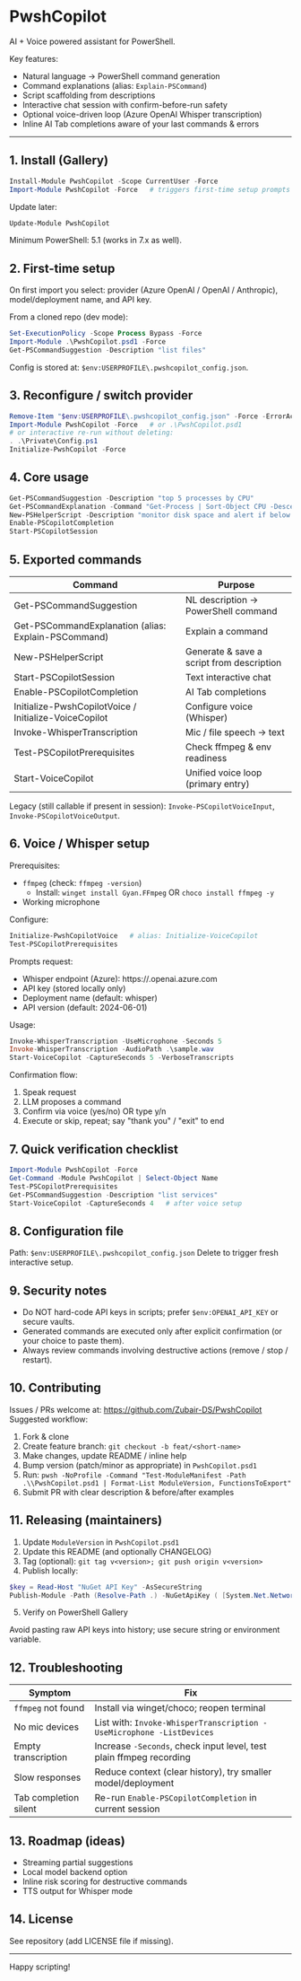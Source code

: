 # PwshCopilot

AI + Voice powered assistant for PowerShell.

Key features:
* Natural language → PowerShell command generation
* Command explanations (alias: `Explain-PSCommand`)
* Script scaffolding from descriptions
* Interactive chat session with confirm-before-run safety
* Optional voice-driven loop (Azure OpenAI Whisper transcription)
* Inline AI Tab completions aware of your last commands & errors

---
## 1. Install (Gallery)
```powershell
Install-Module PwshCopilot -Scope CurrentUser -Force
Import-Module PwshCopilot -Force   # triggers first-time setup prompts
```
Update later:
```powershell
Update-Module PwshCopilot
```

Minimum PowerShell: 5.1 (works in 7.x as well).

## 2. First-time setup
On first import you select: provider (Azure OpenAI / OpenAI / Anthropic), model/deployment name, and API key.

From a cloned repo (dev mode):
```powershell
Set-ExecutionPolicy -Scope Process Bypass -Force
Import-Module .\PwshCopilot.psd1 -Force
Get-PSCommandSuggestion -Description "list files"
```

Config is stored at: `$env:USERPROFILE\.pwshcopilot_config.json`.

## 3. Reconfigure / switch provider
```powershell
Remove-Item "$env:USERPROFILE\.pwshcopilot_config.json" -Force -ErrorAction SilentlyContinue
Import-Module PwshCopilot -Force   # or .\PwshCopilot.psd1
# or interactive re-run without deleting:
. .\Private\Config.ps1
Initialize-PwshCopilot -Force
```

## 4. Core usage
```powershell
Get-PSCommandSuggestion -Description "top 5 processes by CPU"
Get-PSCommandExplanation -Command "Get-Process | Sort-Object CPU -Descending | Select-Object -First 5"
New-PSHelperScript -Description "monitor disk space and alert if below 10%"
Enable-PSCopilotCompletion
Start-PSCopilotSession
```

## 5. Exported commands
| Command | Purpose |
|---------|---------|
| Get-PSCommandSuggestion | NL description → PowerShell command |
| Get-PSCommandExplanation (alias: Explain-PSCommand) | Explain a command |
| New-PSHelperScript | Generate & save a script from description |
| Start-PSCopilotSession | Text interactive chat |
| Enable-PSCopilotCompletion | AI Tab completions |
| Initialize-PwshCopilotVoice / Initialize-VoiceCopilot | Configure voice (Whisper) |
| Invoke-WhisperTranscription | Mic / file speech → text |
| Test-PSCopilotPrerequisites | Check ffmpeg & env readiness |
| Start-VoiceCopilot | Unified voice loop (primary entry) |

Legacy (still callable if present in session): `Invoke-PSCopilotVoiceInput`, `Invoke-PSCopilotVoiceOutput`.

## 6. Voice / Whisper setup
Prerequisites:
* `ffmpeg` (check: `ffmpeg -version`)
	* Install: `winget install Gyan.FFmpeg` OR `choco install ffmpeg -y`
* Working microphone

Configure:
```powershell
Initialize-PwshCopilotVoice   # alias: Initialize-VoiceCopilot
Test-PSCopilotPrerequisites
```
Prompts request:
* Whisper endpoint (Azure): https://<resource>.openai.azure.com
* API key (stored locally only)
* Deployment name (default: whisper)
* API version (default: 2024-06-01)

Usage:
```powershell
Invoke-WhisperTranscription -UseMicrophone -Seconds 5
Invoke-WhisperTranscription -AudioPath .\sample.wav
Start-VoiceCopilot -CaptureSeconds 5 -VerboseTranscripts
```

Confirmation flow:
1. Speak request
2. LLM proposes a command
3. Confirm via voice (yes/no) OR type y/n
4. Execute or skip, repeat; say "thank you" / "exit" to end

## 7. Quick verification checklist
```powershell
Import-Module PwshCopilot -Force
Get-Command -Module PwshCopilot | Select-Object Name
Test-PSCopilotPrerequisites
Get-PSCommandSuggestion -Description "list services"
Start-VoiceCopilot -CaptureSeconds 4   # after voice setup
```

## 8. Configuration file
Path: `$env:USERPROFILE\.pwshcopilot_config.json`
Delete to trigger fresh interactive setup.

## 9. Security notes
* Do NOT hard-code API keys in scripts; prefer `$env:OPENAI_API_KEY` or secure vaults.
* Generated commands are executed only after explicit confirmation (or your choice to paste them).
* Always review commands involving destructive actions (remove / stop / restart).

## 10. Contributing
Issues / PRs welcome at: https://github.com/Zubair-DS/PwshCopilot
Suggested workflow:
1. Fork & clone
2. Create feature branch: `git checkout -b feat/<short-name>`
3. Make changes, update README / inline help
4. Bump version (patch/minor as appropriate) in `PwshCopilot.psd1`
5. Run: `pwsh -NoProfile -Command "Test-ModuleManifest -Path .\\PwshCopilot.psd1 | Format-List ModuleVersion, FunctionsToExport"`
6. Submit PR with clear description & before/after examples

## 11. Releasing (maintainers)
1. Update `ModuleVersion` in `PwshCopilot.psd1`
2. Update this README (and optionally CHANGELOG)
3. Tag (optional): `git tag v<version>; git push origin v<version>`
4. Publish locally: 
```powershell
$key = Read-Host "NuGet API Key" -AsSecureString
Publish-Module -Path (Resolve-Path .) -NuGetApiKey ( [System.Net.NetworkCredential]::new('', $key).Password ) -Verbose
```
5. Verify on PowerShell Gallery

Avoid pasting raw API keys into history; use secure string or environment variable.

## 12. Troubleshooting
| Symptom | Fix |
|---------|-----|
| `ffmpeg` not found | Install via winget/choco; reopen terminal |
| No mic devices | List with: `Invoke-WhisperTranscription -UseMicrophone -ListDevices` |
| Empty transcription | Increase `-Seconds`, check input level, test plain ffmpeg recording |
| Slow responses | Reduce context (clear history), try smaller model/deployment |
| Tab completion silent | Re-run `Enable-PSCopilotCompletion` in current session |

## 13. Roadmap (ideas)
* Streaming partial suggestions
* Local model backend option
* Inline risk scoring for destructive commands
* TTS output for Whisper mode

## 14. License
See repository (add LICENSE file if missing).

---
Happy scripting!
